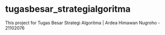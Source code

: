 # tugasbesar_strategialgoritma
This project for Tugas Besar Strategi Algoritma | Ardea Himawan Nugroho - 21102076

